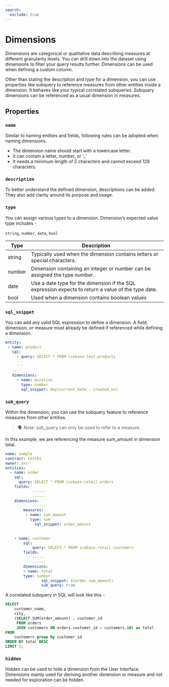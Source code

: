 ```yaml
---
search:
  exclude: true
---
```


# Dimensions

Dimensions are categorical or qualitative data describing measures at different granularity levels. You can drill down into the dataset using dimensions to filter your query results further. Dimensions can be used when defining a custom column.

Other than stating the description and type for a dimension, you can use properties like subquery to reference measures from other entities inside a dimension. It behaves like your typical correlated subqueries. Subquery dimensions can be referenced as a usual dimension in measures.

## Properties

### **`name`**

Similar to naming entities and fields, following rules can be adopted when naming dimensions.

- The dimension name should start with a lowercase letter.
- It can contain a letter, number, or ‘_’
- It needs a minimum length of 2 characters and cannot exceed 128 characters.

### **`description`**

To better understand the defined dimension, descriptions can be added. They also add clarity around its purpose and usage.

### **`type`**

You can assign various types to a dimension. Dimension’s expected value type includes -

`string`, `number`, `date`, `bool`

| Type | Description |
| --- | --- |
| string | Typically used when the dimension contains letters or special characters.  |
| number | Dimension containing an integer or number can be assigned the type number. |
| date | Use a date type for the dimension if the SQL expression expects to return a value of the type date. |
| bool | Used when a dimension contains boolean values |

### **`sql_snippet`**

You can add any valid SQL expression to define a dimension. A field, dimension, or measure must already be defined if referenced while defining a dimension.

```yaml
entity:
 - name: product
   sql:
     - query: SELECT * FROM icebase.test.products
     ---
     ---
   ---
   dimensions:
     - name: duration
       type: number
       sql_snippet: day(current_date - created_on)
```

### **`sub_query`**

Within the dimension, you can use the subquery feature to reference measures from other entities. 

> 🗣 Note: sub_query can only be used to refer to a measure.

In this example, we are referencing the measure sum_amount in dimension total.

```yaml
name: sample
contract: test01
owner: xxx
entities:
  - name: order
    sql:
      query: SELECT * FROM icebase.retail.orders
    fields:
			------
			------
    dimensions:
			------
		measures:
		 - name: sum_amount
		   type: sum
			 sql_snippet: order_amount
		
			
	- name: customer
		sql:
			query: SELECT * FROM icebase.retail.customers
		fields:
			------
			------
		dimensions:
	    - name: total
        type: number
				sql_snippet: $(order.sum_amount)
				sub_query: true
```

A correlated subquery in SQL will look like this -

```sql
SELECT 
    customer_name,
    city,
    (SELECT SUM(order_amount) , customer_id
     FROM orders
     JOIN customers ON orders.customer_id = customers.id) as total
FROM
    customers group by customer_id
ORDER BY total DESC
LIMIT 5;
```

### **`hidden`**

Hidden can be used to hide a dimension from the User Interface. Dimensions mainly used for deriving another dimension or measure and not needed for exploration can be hidden.
